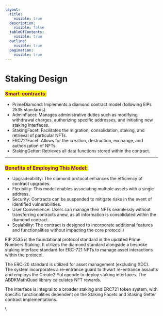 ```yaml
---
layout:
  title:
    visible: true
  description:
    visible: false
  tableOfContents:
    visible: true
  outline:
    visible: true
  pagination:
    visible: true
---
```


# Staking Design

### <mark style="color:purple;">Smart-contracts:</mark>

* PrimeDiamond: Implements a diamond contract model (following EIPs 2535 standards).
* AdminFacet: Manages administrative duties such as modifying withdrawal charges, authorizing specific addresses, and initiating new staking interfaces.
* StakingFacet: Facilitates the migration, consolidation, staking, and retrieval of particular NFTs.
* ERC721Facet: Allows for the creation, destruction, exchange, and authorization of NFTs.
* StakingGetter: Retrieves all data functions stored within the contract.

***

### <mark style="color:purple;">Benefits of Employing This Model:</mark>

* Upgradeability: The diamond protocol enhances the efficiency of contract upgrades.
* Flexibility: This model enables associating multiple assets with a single address.
* Security: Contracts can be suspended to mitigate risks in the event of identified vulnerabilities.
* User Convenience: Users can manage their NFTs seamlessly without transferring contracts anew, as all information is consolidated within the diamond contract.
* Scalability: The contract is designed to incorporate additional features and functionalities without impacting the core protocol.\


EIP 2535 is the foundational protocol standard in the updated Prime Numbers Staking. It utilizes the diamond standard alongside a bespoke staking interface standard for ERC-721 NFTs to manage asset interactions within the protocol.&#x20;

The ERC-20 standard is utilized for asset management (excluding XDC). The system incorporates a re-entrance guard to thwart re-entrance assaults and employs the Create2 Yul opcode to deploy staking interfaces. The ABDKMathQuad library calculates NFT rewards.&#x20;

The interface is integral to a broader staking and ERC721 token system, with specific functionalities dependent on the Staking Facets and Staking Getter contract implementations.

\
